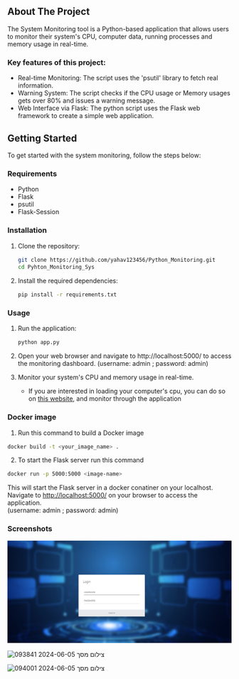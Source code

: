 <!-- ABOUT THE PROJECT -->
## About The Project

The System Monitoring tool is a Python-based application that allows users to monitor their system's CPU, computer data, running processes and memory usage in real-time.

### Key features of this project:
* Real-time Monitoring: The script uses the 'psutil' library to fetch real  information. 
* Warning System: The script checks if the CPU usage or Memory usages gets over 80% and issues a warning message.
* Web Interface via Flask: The python script uses the Flask web framework to create a simple web application.

<!-- Getting Started Section -->
## Getting Started
To get started with the system monitoring, follow the steps below:
<!-- Requirements Section -->
### Requirements

- Python 
- Flask
- psutil
- Flask-Session
<!-- Installation Section -->
### Installation

1. Clone the repository:

   ```bash
   git clone https://github.com/yahav123456/Python_Monitoring.git
   cd Pyhton_Monitoring_Sys
    ```

2. Install the required dependencies:

   ```bash
   pip install -r requirements.txt
    ```

### Usage

1. Run the application:
   ```bash
   python app.py
    ```

2. Open your web browser and navigate to http://localhost:5000/ to access the monitoring dashboard. (username: admin ; password: admin)

3. Monitor your system's CPU and memory usage in real-time.
    - If you are interested in loading your computer's cpu, you can do so on <a href="https://mprep.info/gpu/">this website</a>, and monitor through the application

<!-- Docker Section -->
### Docker image
1. Run this command to build a Docker image
```bash
docker build -t <your_image_name> .
```

2. To start the Flask server run this command
```bash
docker run -p 5000:5000 <image-name>
``` 

This will start the Flask server in a docker conatiner on your localhost. \
Navigate to [http://localhost:5000/](http://localhost:5000/) on your browser to access the application. \
(username: admin ; password: admin)


### Screenshots
![Screenshot](https://github.com/DorAvissar/Pyhton_Monitoring_Sys/blob/main/static/images/LOGIN.png?raw=true)

![צילום מסך 2024-06-05 093841](https://github.com/yahav123456/Python_Monitoring/assets/166650066/449c25f9-11da-4eb5-a553-ebd8e1ea5659)

![צילום מסך 2024-06-05 094001](https://github.com/yahav123456/Python_Monitoring/assets/166650066/0cd8f82d-30ae-4a55-acac-c1c17b3343d0)






